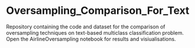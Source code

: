 # Oversampling_Comparison_For_Text

Repository containing the code and dataset for the comparison of oversampling techniques on text-based multiclass classification problem. Open the AirlineOversampling notebook for results and visiualisations.
